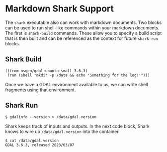 
# Markdown Shark Support

The `shark` executable also can work with markdown documents. Two blocks can be
used to run shell-like commands within your markdown documents. The first is
`shark-build` commands. These allow you to specify a build script that is then
built and can be referenced as the context for future `shark-run` blocks.

## Shark Build

```shark-build:gdal-env:ec610a45b8d858c2eba37fd40dd1764890828557c1c43fa84ec88c7fcdc087c1
((from osgeo/gdal:ubuntu-small-3.6.3)
 (run (shell "mkdir -p /data && echo 'Something for the log!'")))
```

Once we have a GDAL environment available to us, we can write shell fragments
using that environment.

## Shark Run

```shark-run:gdal-env:1dd3d7fdb8f1f485dd5aa0d5f383209a60aca98e67552d03a54c99be8b610eca
$ gdalinfo --version > /data/gdal.version
```

Shark keeps track of inputs and outputs. In the next code block, Shark knows to wire
up `/data/gdal.version` into the container.

```shark-run:gdal-env:e02469d800253ccf95e53b583e4a91465375a4e41479a67408331ecdeedb713e
$ cat /data/gdal.version
GDAL 3.6.3, released 2023/03/07

```

